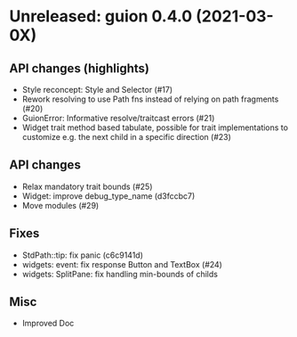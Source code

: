 Unreleased: guion 0.4.0 (2021-03-0X)
=========================

API changes (highlights)
-------------------

- Style reconcept: Style and Selector (#17)
- Rework resolving to use Path fns instead of relying on path fragments (#20)
- GuionError: Informative resolve/traitcast errors (#21)
- Widget trait method based tabulate, possible for trait implementations to customize e.g. the next child in a specific direction (#23)

API changes
-------------------

- Relax mandatory trait bounds (#25)
- Widget: improve debug_type_name (d3fccbc7)
- Move modules (#29)

Fixes
-----

- StdPath::tip: fix panic (c6c9141d)
- widgets: event: fix response Button and TextBox (#24)
- widgets: SplitPane: fix handling min-bounds of childs

Misc
----

- Improved Doc
